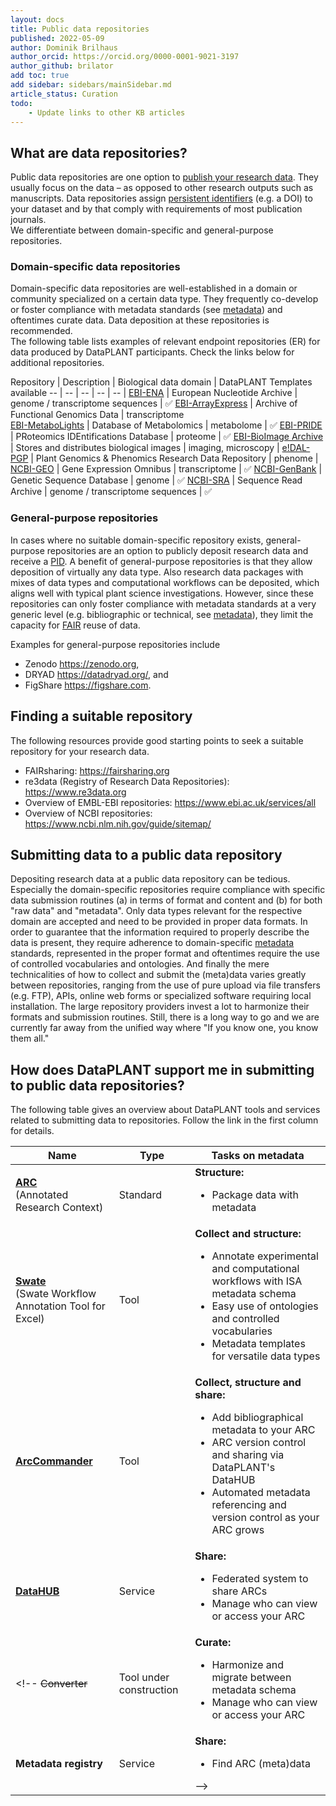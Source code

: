 ```yaml
---
layout: docs
title: Public data repositories
published: 2022-05-09
author: Dominik Brilhaus
author_orcid: https://orcid.org/0000-0001-9021-3197
author_github: brilator
add toc: true
add sidebar: sidebars/mainSidebar.md
article_status: Curation
todo: 
    - Update links to other KB articles
---
```


## What are data repositories?

Public data repositories are one option to [publish your research data][KB-datapublications]. They usually focus on the data &ndash; as opposed to other research outputs such as manuscripts. Data repositories assign [persistent identifiers][KB-PID] (e.g. a DOI) to your dataset and by that comply with requirements of most publication journals.  
We differentiate between domain-specific and general-purpose repositories.

### Domain-specific data repositories

Domain-specific data repositories are well-established in a domain or community specialized on a certain data type. They frequently co-develop or foster compliance with metadata standards (see [metadata][KB-Metadata]) and oftentimes curate data. Data deposition at these repositories is recommended.  
The following table lists examples of relevant endpoint repositories (ER) for data produced by DataPLANT participants. Check the links below for additional repositories.

Repository | Description | Biological data domain | DataPLANT Templates available
-- | -- | -- | -- | -- |
[EBI-ENA](<https://www.ebi.ac.uk/ena/>) | European Nucleotide Archive | genome / transcriptome sequences | :white_check_mark:
[EBI-ArrayExpress](<https://www.ebi.ac.uk/arrayexpress/>) | Archive of Functional Genomics Data | transcriptome  
[EBI-MetaboLights](<https://www.ebi.ac.uk/metabolights/>) | Database of Metabolomics | metabolome | :white_check_mark:
[EBI-PRIDE](<https://www.ebi.ac.uk/pride/>) | PRoteomics IDEntifications Database | proteome | :white_check_mark:
[EBI-BioImage Archive](<https://www.ebi.ac.uk/bioimage-archive/>) | Stores and distributes biological images | imaging, microscopy | 
[e!DAL-PGP](<https://edal.ipk-gatersleben.de/index.html>) | Plant Genomics & Phenomics Research Data Repository | phenome | 
[NCBI-GEO](<https://www.ncbi.nlm.nih.gov/geo/>) | Gene Expression Omnibus | transcriptome | :white_check_mark:
[NCBI-GenBank](<https://www.ncbi.nlm.nih.gov/genbank/>) | Genetic Sequence Database | genome | :white_check_mark:
[NCBI-SRA](<https://www.ncbi.nlm.nih.gov/sra/>) | Sequence Read Archive | genome / transcriptome sequences | :white_check_mark:

### General-purpose repositories

In cases where no suitable domain-specific repository exists, general-purpose repositories are an option to publicly deposit research data and receive a [PID][KB-pid]. A benefit of general-purpose repositories is that they allow deposition of virtually any data type. Also research data packages with mixes of data types and computational workflows can be deposited, which aligns well with typical plant science investigations. However, since these repositories can only foster compliance with metadata standards at a very generic level (e.g. bibliographic or technical, see [metadata][KB-Metadata]), they limit the capacity for [FAIR][KB-FAIR] reuse of data.  

Examples for general-purpose repositories include

- Zenodo <https://zenodo.org>,
- DRYAD <https://datadryad.org/>, and
- FigShare <https://figshare.com>.

## Finding a suitable repository

The following resources provide good starting points to seek a suitable repository for your research data.

- FAIRsharing: <https://fairsharing.org>
- re3data (Registry of Research Data Repositories): <https://www.re3data.org>
- Overview of EMBL-EBI repositories: <https://www.ebi.ac.uk/services/all>
- Overview of NCBI repositories: <https://www.ncbi.nlm.nih.gov/guide/sitemap/>

## Submitting data to a public data repository

Depositing research data at a public data repository can be tedious. Especially the domain-specific repositories require compliance with specific data submission routines (a) in terms of format and content and (b) for both "raw data" and "metadata". Only data types relevant for the respective domain are accepted and need to be provided in proper data formats. In order to guarantee that the information required to properly describe the data is present, they require adherence to domain-specific [metadata][KB-Metadata] standards, represented in the proper format and oftentimes require the use of controlled vocabularies and ontologies. And finally the mere technicalities of how to collect and submit the (meta)data varies greatly between repositories, ranging from the use of pure upload via file transfers (e.g. FTP), APIs, online web forms or specialized software requiring local installation. The large repository providers invest a lot to harmonize their formats and submission routines. Still, there is a long way to go and we are currently far away from the unified way where "If you know one, you know them all."

<!-- TODO: add section on 

- no fun 
- always different
- lots of metadata required

Need: unified way, single entry point, templates, SWATE -->

## How does DataPLANT support me in submitting to public data repositories?

The following table gives an overview about DataPLANT tools and services related to submitting data to repositories. Follow the link in the first column for details.

Name | Type | Tasks on metadata 
----------------|-----------|------------------ 
**[ARC][KB-ARC]**  <br> (Annotated Research Context) | Standard | **Structure:** <ul><li>Package data with metadata</li></ul>
**[Swate][Swate]** <br> (Swate Workflow Annotation Tool for Excel) | Tool | **Collect and structure:** <ul><li>Annotate experimental and computational workflows with ISA metadata schema</li><li>Easy use of ontologies and controlled vocabularies</li><li>Metadata templates for versatile data types</li></ul>
**[ArcCommander][ArcCommander]** | Tool | **Collect, structure and share:** <ul><li>Add bibliographical metadata to your ARC</li><li>ARC version control and sharing via DataPLANT's DataHUB</li><li>Automated metadata referencing and version control as your ARC grows</li></ul>
**[DataHUB][KB-datahub]** | Service | **Share:** <ul><li>Federated system to share ARCs</li><li>Manage who can view or access your ARC</li></ul>
<!-- ~~Converter~~ | Tool under construction | **Curate:** <ul><li>Harmonize and migrate between metadata schema</li><li>Manage who can view or access your ARC</li></ul>
**Metadata registry** | Service | **Share:** <ul><li>Find ARC (meta)data</li></ul> -->

<!-- TODOs

- Replace SWATE link with KB link (once available)
- Replace arcCommander link with KB link (once available)
- Add KB-converter link (once available)
- Add KB-metadata_registry link (once available)
- reference KB-DataFormats and link to it 
-->


<!-- Knowledgebase cross-references -->

[KB-datapublications]: ./datapublications.html "Data Publication"
[KB-FAIR]: ./FAIRDataPrinciples.html "FAIR Data principles"
[KB-Metadata]: ./metadata.html "Metadata"
[KB-pid]: ./pids.html  "Persistent Identifiers"
<!-- [KB-arccommander]: ./arccommander.html "arcCommander" -->
[KB-ARC]: ./arc.html "Annotated Research Context"
[KB-datahub]: ./datahub.html "DataPLANT DataHUB"

<!-- DataPLANT web links -->

[Registration]: <https://register.nfdi4plants.org/registration> "DataPLANT Registration"
[DataHUB]: <https://git.nfdi4plants.org> "DataHUB"
[ARCspecs]: <https://github.com/nfdi4plants/ARC-specification/> "ARC specifications"
[Swate]: <https://github.com/nfdi4plants/Swate/wiki> "Swate Wiki"
[ArcCommander]: <https://github.com/nfdi4plants/arcCommander/wiki> "ArcCommander Wiki"


<!-- Reference web links -->

<!-- EBI-EMPIAR |   | imaging, microscopy | https://www.ebi.ac.uk/pdbe/emdb/empiar/
EBI-BioModels |   | models | https://www.ebi.ac.uk/biomodels/
EBI-BioSamples |   | meta - samples | https://www.ebi.ac.uk/biosamples/
EBI-BioStudies |   | meta - projects | https://www.ebi.ac.uk/biostudies/
Metabolomics Workbench |   | metabolome | https://www.metabolomicsworkbench.org/
NCBI-BioProject |   | meta - projects | https://www.ncbi.nlm.nih.gov/bioproject/
NCBI-BioSample |   | meta - samples | https://www.ncbi.nlm.nih.gov/biosample -->
